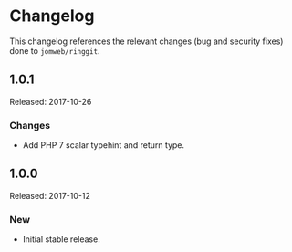 # Changelog

This changelog references the relevant changes (bug and security fixes) done to `jomweb/ringgit`.

## 1.0.1

Released: 2017-10-26

### Changes

* Add PHP 7 scalar typehint and return type.

## 1.0.0

Released: 2017-10-12

### New

* Initial stable release.
